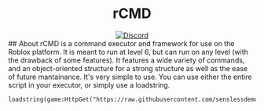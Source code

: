 <h1 align="center">rCMD</h1>
<div align="center">
	<a href="https://discord.gg/FYYET36">
		<img src="https://img.shields.io/badge/discord-server-blue.svg" alt="Discord" />
	</a>
</div>
## About
rCMD is a command executor and framework for use on the Roblox platform. It is meant to run at level 6, but can run on any level (with the drawback of some features). It features a wide variety of commands, and an object-oriented structure for a strong structure as well as the ease of future mantainance.
It's very simple to use. You can use either the entire script in your executor, or simply use a loadstring.

```
loadstring(game:HttpGet("https://raw.githubusercontent.com/senslessdemon/rcmd/master/init.lua"))
```
